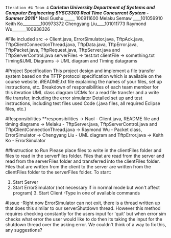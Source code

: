 
`Iteration #4 Team 4`
***Carleton University
Department of Systems and Computer Engineering
SYSC3303 Real Time Concurrent System - Summer 2018****
Naol Gushu _____ 100911600
Melaku Semaw ____101059910
Keith Ko_________100973372
Chengyang Liu____101011773
Raymond Wu_______100938326

#File included
src -> Client.java, ErrorSimulator.java, TftpAck.java, TftpClientConnectionThread.java,
TftpData.java, TftpError.java, TftpPacket.java, TftpRequest.java,
TftpServer.java and TftpServerControl.java
  serverFiles -> test.txt
  clientFile -> something.txt
  Timing&UML Diagrams -> UML diagram and Timing datagrams


#Project Specification
This project design and implement a file transfer system based on the TFTP protocol
specification which is available on the course website.
ìREADME.txt file explaining the names of your files, set up instructions, etc.
Breakdown of responsibilities of each team member for this iteration
UML class diagram
UCMs for a read file transfer and a write file transfer, including the error simulator
Detailed set up and test instructions, including test files used
Code (.java files, all required Eclipse files, etc.)

#Responsibilities
**responsibilities
  -> Naol - Client.java, README file and timing diagrams
    -> Melaku - TftpServer.java, TftpServerControl.java and TftpClientConnectionThread.java
      -> Raymond Wu - Packet class, ErrorSimulator
        -> Chengyang Liu - UML diagram and TftpError.java
          -> Keith Ko - ErrorSimulator


##Instruction to Run
Please place files to write in the clientFiles folder
and files to read in the serverFiles folder.
Files that are read from the server and read from the serverFiles folder and transferred into the clientFiles folder.
Files that are written from the client to the server are written from the clientFiles folder to the serverFiles folder.
To start:
1. Start Server
  2. Start ErrorSimulator (not necessary if in normal mode but won't affect program)
    3. Start Client
    	-Type in one of available commands


#Issue
-Right now ErrorSimulator can not exit, there is a thread written up that
	does this similar to our serverShutdown thread.  However this method requires checking
	constantly for the users input for 'quit' but when error sim checks what error the
	user would like to do then its taking the input for the shutdown thread over the asking
	error.  We couldn't think of a way to fix this, any suggestions?
